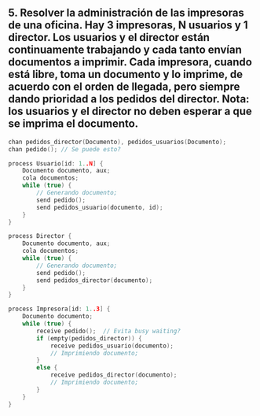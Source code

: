 ## 5. Resolver la administración de las impresoras de una oficina. Hay 3 impresoras, N usuarios y 1 director. Los usuarios y el director están continuamente trabajando y cada tanto envían documentos a imprimir. Cada impresora, cuando está libre, toma un documento y lo imprime, de acuerdo con el orden de llegada, pero siempre dando prioridad a los pedidos del director. Nota: los usuarios y el director no deben esperar a que se imprima el documento.

```cpp
chan pedidos_director(Documento), pedidos_usuarios(Documento);
chan pedido(); // Se puede esto?

process Usuario[id: 1..N] {
    Documento documento, aux;
    cola documentos;
    while (true) {
        // Generando documento;
        send pedido();
        send pedidos_usuario(documento, id);
    }
}

process Director {
    Documento documento, aux;
    cola documentos;
    while (true) {
        // Generando documento;
        send pedido();
        send pedidos_director(documento);
    }
}

process Impresora[id: 1..3] {
    Documento documento;
    while (true) {
        receive pedido();  // Evita busy waiting?
        if (empty(pedidos_director)) {
            receive pedidos_usuario(documento);
            // Imprimiendo documento;
        }
        else {
            receive pedidos_director(documento);
            // Imprimiendo documento;
        }
    }
}
```